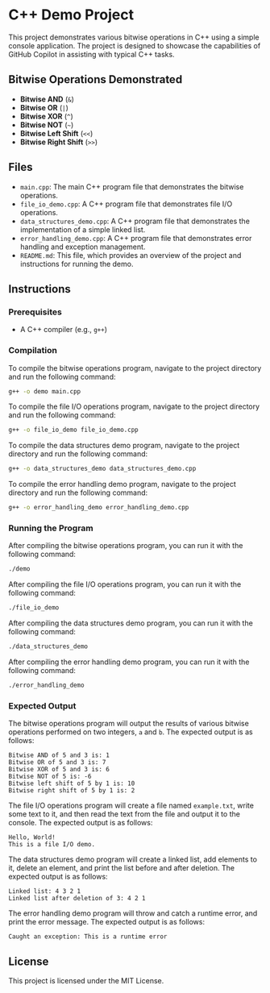 # C++ Demo Project

This project demonstrates various bitwise operations in C++ using a simple console application. The project is designed to showcase the capabilities of GitHub Copilot in assisting with typical C++ tasks.

## Bitwise Operations Demonstrated
- **Bitwise AND** (`&`)
- **Bitwise OR** (`|`)
- **Bitwise XOR** (`^`)
- **Bitwise NOT** (`~`)
- **Bitwise Left Shift** (`<<`)
- **Bitwise Right Shift** (`>>`)

## Files
- `main.cpp`: The main C++ program file that demonstrates the bitwise operations.
- `file_io_demo.cpp`: A C++ program file that demonstrates file I/O operations.
- `data_structures_demo.cpp`: A C++ program file that demonstrates the implementation of a simple linked list.
- `error_handling_demo.cpp`: A C++ program file that demonstrates error handling and exception management.
- `README.md`: This file, which provides an overview of the project and instructions for running the demo.

## Instructions

### Prerequisites
- A C++ compiler (e.g., `g++`)

### Compilation
To compile the bitwise operations program, navigate to the project directory and run the following command:
```bash
g++ -o demo main.cpp
```

To compile the file I/O operations program, navigate to the project directory and run the following command:
```bash
g++ -o file_io_demo file_io_demo.cpp
```

To compile the data structures demo program, navigate to the project directory and run the following command:
```bash
g++ -o data_structures_demo data_structures_demo.cpp
```

To compile the error handling demo program, navigate to the project directory and run the following command:
```bash
g++ -o error_handling_demo error_handling_demo.cpp
```

### Running the Program
After compiling the bitwise operations program, you can run it with the following command:
```bash
./demo
```

After compiling the file I/O operations program, you can run it with the following command:
```bash
./file_io_demo
```

After compiling the data structures demo program, you can run it with the following command:
```bash
./data_structures_demo
```

After compiling the error handling demo program, you can run it with the following command:
```bash
./error_handling_demo
```

### Expected Output
The bitwise operations program will output the results of various bitwise operations performed on two integers, `a` and `b`. The expected output is as follows:
```
Bitwise AND of 5 and 3 is: 1
Bitwise OR of 5 and 3 is: 7
Bitwise XOR of 5 and 3 is: 6
Bitwise NOT of 5 is: -6
Bitwise left shift of 5 by 1 is: 10
Bitwise right shift of 5 by 1 is: 2
```

The file I/O operations program will create a file named `example.txt`, write some text to it, and then read the text from the file and output it to the console. The expected output is as follows:
```
Hello, World!
This is a file I/O demo.
```

The data structures demo program will create a linked list, add elements to it, delete an element, and print the list before and after deletion. The expected output is as follows:
```
Linked list: 4 3 2 1
Linked list after deletion of 3: 4 2 1
```

The error handling demo program will throw and catch a runtime error, and print the error message. The expected output is as follows:
```
Caught an exception: This is a runtime error
```

## License
This project is licensed under the MIT License.
